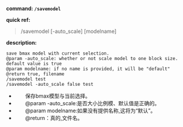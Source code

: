 <!-- BEGIN_AUTOGEN: do NOT edit in this block -->

**command: `/savemodel`**

**quick ref:**
> /savemodel [-auto_scale] [modelname]

**description:**

```
save bmax model with current selection. 
@param -auto_scale: whether or not scale model to one block size. default value is true
@param modelname: if no name is provided, it will be "default"
@return true, filename
/savemodel test
/savemodel -auto_scale false test
```

<!-- END_AUTOGEN-->
* 　　保存bmax模型与当前选择。
* 　　@param -auto_scale:是否大小比例模、默认值是正确的。
* 　　@param modelname:如果没有提供名称,这将为“默认”。
* 　　@return：真的,文件名。